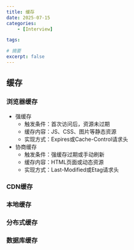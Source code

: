 ```yaml
---
title: 缓存
date: 2025-07-15
categories: 
    - [Interview]

tags: 

# 摘要
excerpt: false
---
```


## 缓存

### 浏览器缓存
- 强缓存
    - 触发条件：首次访问后，资源未过期
    - 缓存内容：JS、CSS、图片等静态资源
    - 实现方式：Expires或Cache-Control请求头
- 协商缓存
    - 触发条件：强缓存过期或手动刷新
    - 缓存内容：HTML页面或动态资源
    - 实现方式：Last-Modified或Etag请求头

### CDN缓存

### 本地缓存

### 分布式缓存

### 数据库缓存